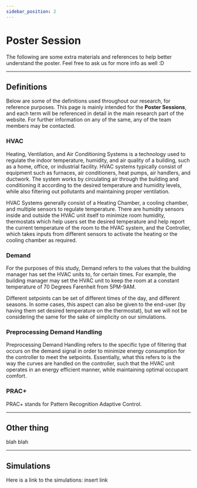 ```yaml
---
sidebar_position: 2
---
```


# Poster Session

The following are some extra materials and references to help better understand the poster. Feel free to ask us for more info as well :D

<hr>

## Definitions

Below are some of the definitions used throughout our research, for reference purposes. This page is mainly intended for the <b>Poster Sessions</b>, and each term will be referenced in detail in the main research part of the website. For further information on any of the same, any of the team members may be contacted. 

### HVAC

Heating, Ventilation, and Air Conditioning Systems is a technology used to regulate the indoor temperature, humidity, and air quality of a building, such as a home, office, or industrial facility. HVAC systems typically consist of equipment such as furnaces, air conditioners, heat pumps, air handlers, and ductwork. The system works by circulating air through the building and conditioning it according to the desired temperature and humidity levels, while also filtering out pollutants and maintaining proper ventilation.

HVAC Systems generally consist of a Heating Chamber, a cooling chamber, and multiple sensors to regulate temperature. There are humidity sensors inside and outside the HVAC unit itself to minimize room humidity, thermostats which help users set the desired temperature and help report the current temperature of the room to the HVAC system, and the Controller, which takes inputs from different sensors to activate the heating or the cooling chamber as required.

### Demand

For the purposes of this study, Demand refers to the values that the building manager has set the HVAC units to, for certain times. For example, the building manager may set the HVAC unit to keep the room at a constant temperature of 70 Degrees Farenheit from 5PM-9AM. 

Different setpoints can be set of different times of the day, and different seasons. In some cases, this aspect can also be given to the end-user (by having them set desired temperature on the thermostat), but we will not be considering the same for the sake of simplicity on our simulations.

### Preprocessing Demand Handling

Preprocessing Demand Handling refers to the specific type of filtering that occurs on the demand signal in order to minimize energy consumption for the controller to meet the setpoints. Essentially, what this refers to is the way the curves are handled on the controller, such that the HVAC unit operates in an energy efficient manner, while maintaining optimal occupant comfort.

### PRAC+

PRAC+ stands for Pattern Recognition Adaptive Control. 

<hr>

## Other thing

blah blah

<hr>

## Simulations

Here is a link to the simulations: insert link